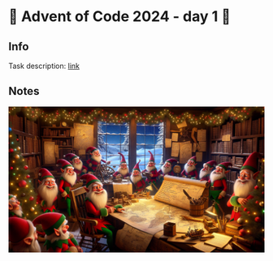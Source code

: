# 🎄 Advent of Code 2024 - day 1 🎄

## Info

Task description: [link](https://adventofcode.com/2024/day/1)

## Notes

![](./Chief_Historian_Search.png)